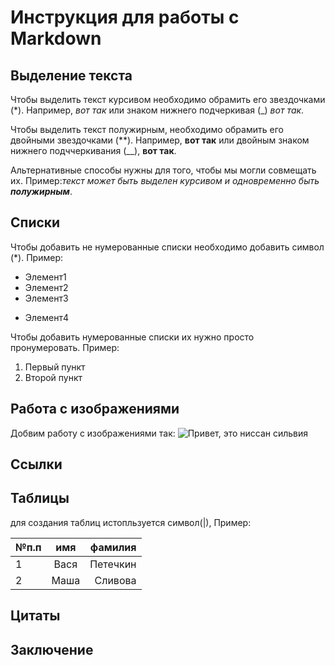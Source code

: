 # Инструкция для работы с Markdown

## Выделение текста

Чтобы выделить текст курсивом необходимо обрамить его звездочками (*). Например, *вот так* или знаком нижнего подчеркивая (_) _вот так_.

Чтобы выделить текст полужирным, необходимо обрамить его двойными звездочками (**). Например, **вот так** или двойным знаком нижнего подччеркивания (__), __вот так__.

Альтернативные способы нужны для того, чтобы мы могли совмещать их. Пример:_текст может быть выделен курсивом и одновременно быть **полужирным**_.

## Списки

Чтобы добавить не нумерованные списки необходимо добавить символ (*). Пример:
* Элемент1
* Элемент2
* Элемент3
+ Элемент4

Чтобы добавить нумерованные списки их нужно просто пронумеровать. Пример:
1. Первый пункт
2. Второй пункт

## Работа с изображениями

Добвим работу с изображениями так:
![Привет, это ниссан сильвия](silvia.jpg)

## Ссылки

## Таблицы
для создания таблиц истопльзуется символ(|), Пример:

|№п.п|имя|фамилия|
|----------|:--:|--:|
| 1 |Вася | Петечкин |
| 2 |Маша | Сливова |

## Цитаты

## Заключение